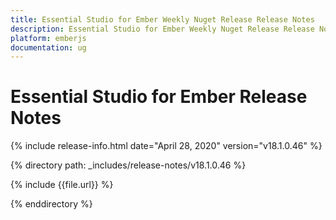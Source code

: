 ```yaml
---
title: Essential Studio for Ember Weekly Nuget Release Release Notes  
description: Essential Studio for Ember Weekly Nuget Release Release Notes  
platform: emberjs
documentation: ug
---
```


# Essential Studio for Ember  Release Notes  

{% include release-info.html date="April 28, 2020"  version="v18.1.0.46" %} 


{% directory path: _includes/release-notes/v18.1.0.46 %}

{% include {{file.url}} %}

{% enddirectory %}